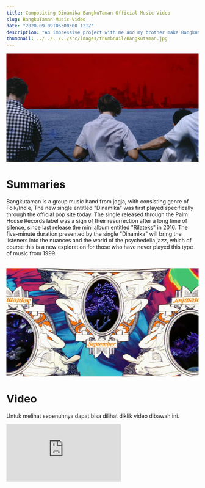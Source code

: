 ```yaml
---
title: Compositing Dinamika BangkuTaman Official Music Video 
slug: BangkuTaman-Music-Video
date: "2020-09-09T06:00:00.121Z"
description: "An impressive project with me and my brother make Bangkutaman music video, the first time since 2016 this band has release new track called Dinamika. "
thumbnail: ../../../../src/images/thumbnail/Bangkutaman.jpg
---
```


![Boy Starring at the ocean with red skies](./IMG_1.png)<br>

# Summaries
Bangkutaman is a group music band from jogja, with consisting genre of Folk/Indie, The new single entitled "Dinamika" was first played specifically through the official pop site today. The single released through the Palm House Records label was a sign of their resurrection after a long time of silence, since last release the mini album entitled "Rilateks" in 2016. The five-minute duration presented by the single "Dinamika" will bring the listeners into the nuances and the world of the psychedelia jazz, which of course this is a new exploration for those who have never played this type of music from 1999.<br><br>

![Bangkutaman Psychedelic](./IMG_2.png)<br>

# Video
Untuk melihat sepenuhnya dapat bisa dilihat diklik video dibawah ini.<br>

<iframe src="https://www.youtube.com/embed/i0VDVqzVVEQ" class="w-full " title="YouTube video player" frameborder="0" allow="accelerometer; autoplay; clipboard-write; encrypted-media; gyroscope; picture-in-picture" allowfullscreen></iframe>